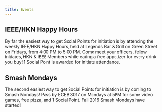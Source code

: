 ```yaml
---
title: Events
---
```

IEEE/HKN Happy Hours
---
By far the easiest way to get Social Points for initiation is by attending the weekly IEEE/HKN Happy Hours, held at Legends Bar & Grill on Green Street on Fridays, from 4:00 PM to 5:00 PM. Come meet your officers, fellow initiates, HKN & IEEE Members while eating a free appetizer for every drink you buy! 1 Social Point is awarded for initiate attendance.

Smash Mondays
---
The second easiest way to get Social Points for initiation is by coming to Smash Mondays! Pass by ECEB 3017 on Mondays at 5PM for some video games, free pizza, and 1 Social Point. Fall 2016 Smash Mondays have started!
